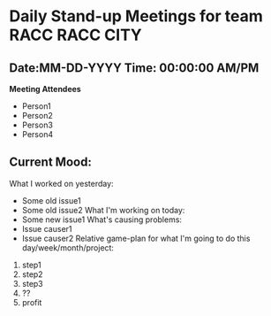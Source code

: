 # Daily Stand-up Meetings for team RACC RACC CITY

## Date:MM-DD-YYYY Time: 00:00:00 AM/PM

**Meeting Attendees**
- Person1
- Person2
- Person3
- Person4

Current Mood:
- 
What I worked on yesterday:
- Some old issue1
- Some old issue2
What I'm working on today:
- Some new issue1
What's causing problems:
- Issue causer1
- Issue causer2
Relative game-plan for what I'm going to do this day/week/month/project:
1. step1
2. step2
3. step3
4. ??
5. profit